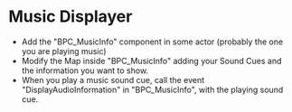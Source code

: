 # Music Displayer

- Add the "BPC_MusicInfo" component in some actor (probably the one you are playing music)
- Modify the Map inside "BPC_MusicInfo" adding your Sound Cues and the information you want to show.
- When you play a music sound cue, call the event "DisplayAudioInformation" in "BPC_MusicInfo", with the playing sound cue.

